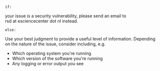 ``if:``

your issue is a security vulnerability, please send an email to
rsd&nbsp;at&nbsp;esciencecenter dot nl instead.

``else:``

Use your best judgment to provide a useful level of information. Depending on the nature of the issue, consider including, e.g.

- Which operating system you're running
- Which version of the software you're running
- Any logging or error output you see
